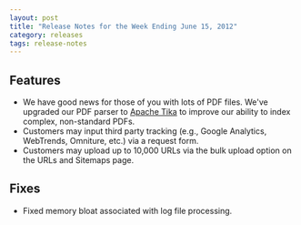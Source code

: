 ```yaml
---
layout: post
title: "Release Notes for the Week Ending June 15, 2012"
category: releases
tags: release-notes
---
```


## Features

* We have good news for those of you with lots of PDF files. We've upgraded our PDF parser to [Apache Tika](http://tika.apache.org/) to improve our ability to index complex, non-standard PDFs.
* Customers may input third party tracking (e.g., Google Analytics, WebTrends, Omniture, etc.) via a request form.
* Customers may upload up to 10,000 URLs via the bulk upload option on the URLs and Sitemaps page.

## Fixes

* Fixed memory bloat associated with log file processing.
